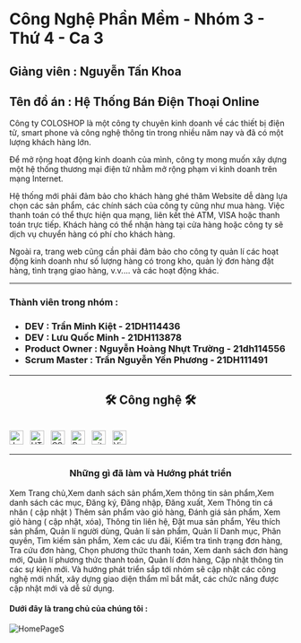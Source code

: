 # Công Nghệ Phần Mềm - Nhóm 3 - Thứ 4 - Ca 3
## Giảng viên : Nguyễn Tấn Khoa 
## Tên đồ án : Hệ Thống Bán Điện Thoại Online

Công ty COLOSHOP là một công ty chuyên kinh doanh về các thiết bị điện tử, smart phone và công nghệ thông tin trong nhiều năm nay và đã có một lượng khách hàng lớn. 

Để mở rộng hoạt động kinh doanh của mình, công ty mong muốn xây dựng một hệ thống thương mại điện tử nhằm mở rộng phạm vi kinh doanh trên mạng Internet.

Hệ thống mới phải đảm bảo cho khách hàng ghé thăm Website dễ dàng lựa chọn các sản phẩm, các chính sách của công ty cũng như mua hàng. Việc thanh toán có thể thực hiện qua mạng, liên kết thẻ ATM, VISA hoặc thanh toán trực tiếp. Khách hàng có thể nhận hàng tại cửa hàng hoặc công ty sẽ dịch vụ chuyển hàng có phí cho khách hàng.

Ngoài ra, trang web cũng cần phải đảm bảo cho công ty quản lí các hoạt động kinh doanh như số lượng hàng có trong kho, quản lý đơn hàng đặt hàng, tình trạng giao hàng, v.v.... và các hoạt động khác.
***

<h3>Thành viên trong nhóm : <h3>
  
* DEV : Trần Minh Kiệt - 21DH114436
* DEV : Lưu Quốc Minh - 21DH113878
* Product Owner : Nguyễn Hoàng Nhựt Trường - 21dh114556
* Scrum Master : Trần Nguyễn Yến Phương - 21DH111491

***
<h2 align="center">🛠 Công nghệ 🛠</h2>
<br>
<!-- https://simpleicons.org/ -->
<span><img src="https://img.shields.io/badge/JavaScript-282C34?logo=javascript&logoColor=F7DF1E" alt="JavaScript logo" title="JavaScript" height="25" /></span>
&nbsp;
<span><img src="https://img.shields.io/badge/HTML5-282C34?logo=html5&logoColor=E34F26" alt="HTML5 logo" title="HTML5" height="25" /></span>
&nbsp;
<span><img src="https://img.shields.io/badge/CSS3-282C34?logo=css3&logoColor=1572B6" alt="CSS3 logo" title="CSS3" height="25" /></span>
&nbsp;
<span><img src="https://img.shields.io/badge/Bootstrap-282C34?logo=bootstrap&logoColor=7952B3" alt="Bootstrap logo" title="Bootstrap" height="25" /></span>
&nbsp;
<span><img src="https://img.shields.io/badge/git-282C34?logo=git&logoColor=F05032" alt="git logo" title="git" height="25" /></span>
&nbsp;
<span><img src="https://img.shields.io/badge/VS%20Code-282C34?logo=visual-studio-code&logoColor=007ACC" alt="Visual Studio 2022" title="Visual Studio Code" height="25" /></span>
&nbsp;
<br>

***


<h3 align="center" text:"bold">Những gì đã làm và Hướng phát triển</h3>
Xem Trang chủ,Xem danh sách sản phẩm,Xem thông tin sản phẩm,Xem danh sách các mục, Đăng ký, Đăng nhập, Đăng xuất, Xem Thông tin cá nhân ( cập nhật )
Thêm sản phẩm vào giỏ hàng, Đánh giá sản phẩm, Xem giỏ hàng ( cập nhật, xóa), Thông tin liên hệ, Đặt mua sản phẩm, Yêu thích sản phẩm, Quản lí người dùng, Quản lí sản phẩm, Quản lí Danh mục, Phân quyền, Tìm kiếm sản phẩm, Xem các ưu đãi, Kiểm tra tình trạng đơn hàng, Tra cứu đơn hàng, Chọn phương thức thanh toán, Xem danh sách đơn hàng mới, Quản lí phương thức thanh toán, Quản lí đơn hàng, Cập nhật thông tin các sự kiện mới.
Và hướng phát triển sắp tới nhóm sẽ cập nhật các công nghệ mới nhất, xây dựng giao diện thẩm mĩ bắt mắt, các chức năng được cập nhật mới và dễ sử dụng.


<h4>Dưới đây là trang chủ của chúng tôi :</h4>
<img src="https://i.imgur.com/QohNcL1.jpg" alt="HomePageS" title="HomePage" height:500 />

